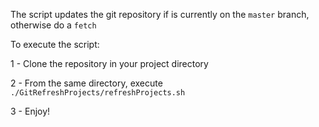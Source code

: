The script updates the git repository if is currently on the `master` branch, otherwise do a `fetch`

To execute the script: 

  1 - Clone the repository in your project directory 
  
  2 - From the same directory, execute `./GitRefreshProjects/refreshProjects.sh`
  
  3 - Enjoy!


  
